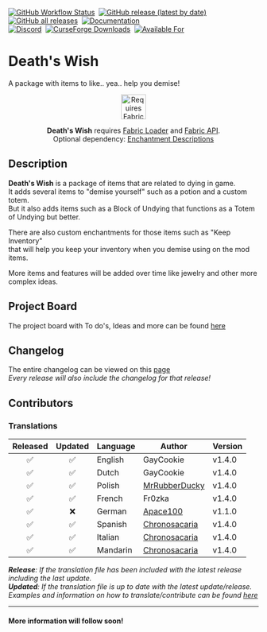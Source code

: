 [![GitHub Workflow Status](https://img.shields.io/github/workflow/status/gaycookie/deaths-wish/build?label=Actions&style=for-the-badge)](https://github.com/gaycookie/Deaths-Wish/actions/workflows/build.yml)
‎‎ [![GitHub release (latest by date)](https://img.shields.io/github/v/release/gaycookie/deaths-wish?label=Latest%20Release&style=for-the-badge)](https://github.com/gaycookie/Deaths-Wish/releases/latest)
‎‎ [![GitHub all releases](https://img.shields.io/github/downloads/gaycookie/deaths-wish/total?label=Downloads&style=for-the-badge)](https://github.com/gaycookie/Deaths-Wish/releases/latest)
‎‎ [![Documentation](https://img.shields.io/badge/Documentation-GitHub-orange?style=for-the-badge)](https://github.com/gaycookie/Deaths-Wish/wiki)  
[![Discord](https://img.shields.io/discord/817130660527079515?label=Discord%20Guild&style=for-the-badge&logo=discord&logoColor=ffffff)](https://discord.gg/qUbJye86UN)
‎‎ [![CurseForge Downloads](http://cf.way2muchnoise.eu/full_453778_downloads.svg?badge_style=for_the_badge)](https://www.curseforge.com/minecraft/mc-mods/deaths-wish-fabric)
‎‎ [![Available For](http://cf.way2muchnoise.eu/versions/453778.svg?badge_style=for_the_badge)](https://www.curseforge.com/minecraft/mc-mods/deaths-wish-fabric)

# Death's Wish
A package with items to like.. yea.. help you demise!  

<p align="center">
	<a href="https://www.curseforge.com/minecraft/mc-mods/fabric-api"><img title="Requires Fabric API" height="50" src="https://i.imgur.com/Ol1Tcf8.png"></a>
</p>

<p align="center">
    <b>Death's Wish</b> requires <a href="https://fabricmc.net/use/">Fabric Loader</a> and <a href="https://www.curseforge.com/minecraft/mc-mods/fabric-api">Fabric API</a>.<br />
    Optional dependency: <a href="https://www.curseforge.com/minecraft/mc-mods/enchantment-descriptions">Enchantment Descriptions</a>
</p>

## Description
**Death's Wish** is a package of items that are related to dying in game.  
It adds several items to "demise yourself" such as a potion and a custom totem.  
But it also adds items such as a Block of Undying that functions as a Totem of Undying but better.  

There are also custom enchantments for those items such as "Keep Inventory"   
that will help you keep your inventory when you demise using on the mod items.

More items and features will be added over time like jewelry and other more complex ideas.

## Project Board
The project board with To do's, Ideas and more can be found [here](https://github.com/gaycookie/Deaths-Wish/projects/1)

## Changelog
The entire changelog can be viewed on this [page](CHANGELOG.md)  
*Every release will also include the changelog for that release!*

## Contributors
### Translations

| Released | Updated   | Language    | Author               | Version |
| :------: | :-------: | ----------- | -------------------- | ------- |
|   ✅    |     ✅    | English     | GayCookie            | v1.4.0  |
|   ✅    |     ✅    | Dutch       | GayCookie            | v1.4.0  |
|   ✅    |     ✅    | Polish      | [MrRubberDucky]      | v1.4.0  |
|   ✅    |     ✅    | French      | Fr0zka               | v1.4.0  |
|   ✅    |     ❌    | German      | [Apace100]           | v1.1.0  |
|   ✅    |     ✅    | Spanish     | [Chronosacaria]      | v1.4.0  |
|   ✅    |     ✅    | Italian     | [Chronosacaria]      | v1.4.0  |
|   ✅    |     ✅    | Mandarin    | [Chronosacaria]      | v1.4.0  |

<!-- Copy Paste :: ❌ ✅ -->
<!-- Add your own Github profile down below -->
[MrRubberDucky]: https://github.com/MrRubberDucky
[Apace100]: https://github.com/apace100
[Chronosacaria]: https://github.com/chronosacaria

***Release**: If the translation file has been included with the latest release including the last update.*  
***Updated**: If the translation file is up to date with the latest update/release.*  
*Examples and information on how to translate/contribute can be found [here](https://github.com/gaycookie/Deaths-Wish/wiki/Contribution#language-contribution)*  

---

#### More information will follow soon!
